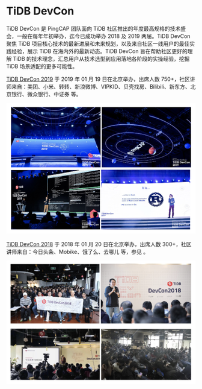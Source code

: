 # TiDB DevCon

TiDB DevCon 是 PingCAP 团队面向 TiDB 社区推出的年度最高规格的技术盛会，一般在每年年初举办，迄今已成功举办 2018 及 2019 两届。TiDB DevCon 聚焦 TiDB 项目核心技术的最新进展和未来规划，以及来自社区一线用户的最佳实践经验，展示 TiDB 在海内外的最新动态。TiDB DevCon 旨在帮助社区更好的理解 TiDB 的技术理念，汇总用户从技术选型到应用落地各阶段的实操经验，挖掘 TiDB 场景适配的更多可能性。

[TiDB DevCon 2019](https://pingcap.com/community-cn/devcon2019/) 于 2019 年 01 月 19 日在北京举办，出席人数 750+，社区讲师来自：美团、小米、转转、新浪微博、VIPKID、贝壳找房、Bilibili、新东方、北京银行、微众银行、中证券 等。

![devcon-1.png](/res/session5/chapter2/events/devcon-1.png)

[TiDB DevCon 2018](https://pingcap.com/community-cn/devcon2018/) 于 2018 年 01 月 20 日在北京举办，出席人数 300+，社区讲师来自：今日头条、Mobike、饿了么、去哪儿 等，参见 。

![devcon-2.png](/res/session5/chapter2/events/devcon-2.png)
